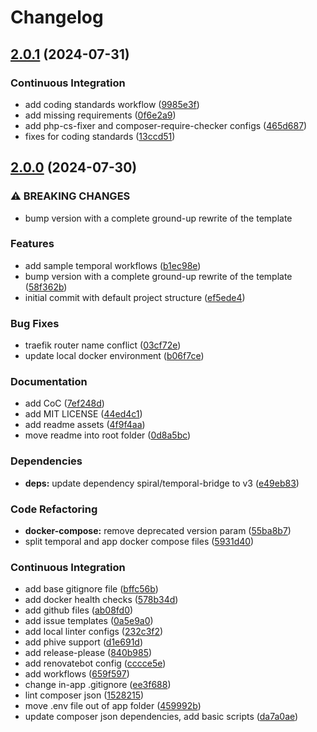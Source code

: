 # Changelog

## [2.0.1](https://github.com/wayofdev/spiral-starter-tpl/compare/v2.0.0...v2.0.1) (2024-07-31)


### Continuous Integration

* add coding standards workflow ([9985e3f](https://github.com/wayofdev/spiral-starter-tpl/commit/9985e3f52171ac3cfb6301fa401b8ad4389354a6))
* add missing requirements ([0f6e2a9](https://github.com/wayofdev/spiral-starter-tpl/commit/0f6e2a958d4e340479ca012bd272b005f22cae48))
* add php-cs-fixer and composer-require-checker configs ([465d687](https://github.com/wayofdev/spiral-starter-tpl/commit/465d6879a8309f46d6d4c39bae45d8647d5fe679))
* fixes for coding standards ([13ccd51](https://github.com/wayofdev/spiral-starter-tpl/commit/13ccd518b82aac470888ebb5e8fadbc7122b9bc7))

## [2.0.0](https://github.com/wayofdev/spiral-starter-tpl/compare/v1.0.0...v2.0.0) (2024-07-30)


### ⚠ BREAKING CHANGES

* bump version with a complete ground-up rewrite of the template

### Features

* add sample temporal workflows ([b1ec98e](https://github.com/wayofdev/spiral-starter-tpl/commit/b1ec98e592b760b0d9ca8268498121b47856a9ed))
* bump version with a complete ground-up rewrite of the template ([58f362b](https://github.com/wayofdev/spiral-starter-tpl/commit/58f362ba24221d7acd7e9ddd9569831532b6a1fc))
* initial commit with default project structure ([ef5ede4](https://github.com/wayofdev/spiral-starter-tpl/commit/ef5ede4983bf1e15a249295d1839f28f2b4af422))


### Bug Fixes

* traefik router name conflict ([03cf72e](https://github.com/wayofdev/spiral-starter-tpl/commit/03cf72e04dec5ea1fe5b8b7bb7d155ed1a19138d))
* update local docker environment ([b06f7ce](https://github.com/wayofdev/spiral-starter-tpl/commit/b06f7ce23f1ec094f1706c2272285d8c90a0830f))


### Documentation

* add CoC ([7ef248d](https://github.com/wayofdev/spiral-starter-tpl/commit/7ef248d367471184f1ffa1eaced061f7a2825fc1))
* add MIT LICENSE ([44ed4c1](https://github.com/wayofdev/spiral-starter-tpl/commit/44ed4c14593c004f0881881a4fbb7ab55089ce90))
* add readme assets ([4f9f4aa](https://github.com/wayofdev/spiral-starter-tpl/commit/4f9f4aac749ef1c1432a45b093eb05138db192d2))
* move readme into root folder ([0d8a5bc](https://github.com/wayofdev/spiral-starter-tpl/commit/0d8a5bc8d06566c03ff3618370b4ecf5012d67d7))


### Dependencies

* **deps:** update dependency spiral/temporal-bridge to v3 ([e49eb83](https://github.com/wayofdev/spiral-starter-tpl/commit/e49eb8387dd8077459b3e4bd41ef239f8258085b))


### Code Refactoring

* **docker-compose:** remove deprecated version param ([55ba8b7](https://github.com/wayofdev/spiral-starter-tpl/commit/55ba8b7ab701f2280628a874d2997beb08992a38))
* split temporal and app docker compose files ([5931d40](https://github.com/wayofdev/spiral-starter-tpl/commit/5931d4083eeb0adeef3e6a02ba3a5c0173b7c3e6))


### Continuous Integration

* add base gitignore file ([bffc56b](https://github.com/wayofdev/spiral-starter-tpl/commit/bffc56b22087eebef51f2444e2f748a5dadde521))
* add docker health checks ([578b34d](https://github.com/wayofdev/spiral-starter-tpl/commit/578b34dbf9846c9f6f9a6421b8a54198cff6a897))
* add github files ([ab08fd0](https://github.com/wayofdev/spiral-starter-tpl/commit/ab08fd029c45183a4ccbf7d66843f2842f015283))
* add issue templates ([0a5e9a0](https://github.com/wayofdev/spiral-starter-tpl/commit/0a5e9a0e4f4aa2eb6b8bbbcdceb0f4e4ce8a5630))
* add local linter configs ([232c3f2](https://github.com/wayofdev/spiral-starter-tpl/commit/232c3f2de1e7200e122472dcf24cff16e22ef6bb))
* add phive support ([d1e691d](https://github.com/wayofdev/spiral-starter-tpl/commit/d1e691d00a5af1d15c64408f4f62672fa7a23c86))
* add release-please ([840b985](https://github.com/wayofdev/spiral-starter-tpl/commit/840b9856ecb3f372a68b464d9adde598da3b5a5c))
* add renovatebot config ([cccce5e](https://github.com/wayofdev/spiral-starter-tpl/commit/cccce5e716a3cf2bddb5782df6bcb66466c3b4a7))
* add workflows ([659f597](https://github.com/wayofdev/spiral-starter-tpl/commit/659f59791f59b3d66fbab886b5253c0a1524a4b6))
* change in-app .gitignore ([ee3f688](https://github.com/wayofdev/spiral-starter-tpl/commit/ee3f688eed9801d360aa45dccfeaaab8c2d64394))
* lint composer json ([1528215](https://github.com/wayofdev/spiral-starter-tpl/commit/1528215d5bfee9e24e2d72891fafd05b89289487))
* move .env file out of app folder ([459992b](https://github.com/wayofdev/spiral-starter-tpl/commit/459992b4a1409c08164943c2045c21e9fd057cea))
* update composer json dependencies, add basic scripts ([da7a0ae](https://github.com/wayofdev/spiral-starter-tpl/commit/da7a0ae5b2366948bf2102424755fbf4c5c4403d))
